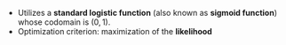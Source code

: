 - Utilizes a **standard logistic function** (also known as **sigmoid function**) whose codomain is $(0,1)$.
- Optimization criterion: maximization of the **likelihood**